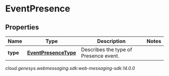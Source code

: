 # EventPresence


## Properties

| Name | Type | Description | Notes |
| ------------ | ------------- | ------------- | ------------- |
| **type** | [**EventPresenceType**](EventPresenceType) | Describes the type of Presence event. |  |




_cloud.genesys.webmessaging.sdk:web-messaging-sdk:14.0.0_

